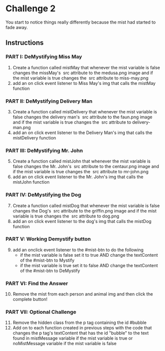 # Challenge 2

You start to notice things really differently because the mist had started to fade away. 

## Instructions

### PART I: DeMystifying Miss May
1. Create a function called mistMay that whenever the mist variable is false changes the missMay's <img> src attribute to the medusa.png image and if the mist variable is true changes the <img> src attribute to miss-may.png
2. add an on click event listener to Miss May's img that calls the mistMay function

### PART II: DeMystifying Delivery Man
3. Create a function called mistDelivery that whenever the mist variable is false changes the delivery man's <img> src attribute to the faun.png image and if the mist variable is true changes the <img> src attribute to delivery-man.png
4. add an on click event listener to the Delivery Man's img that calls the mistDelivery function

### PART III: DeMystifying Mr. John
5. Create a function called mistJohn that whenever the mist variable is false changes the Mr. John's <img> src attribute to the centaur.png image and if the mist variable is true changes the <img> src attribute to mr-john.png
6. add an on click event listener to the Mr. John's img that calls the mistJohn function

### PART IV: DeMystifying the Dog
7. Create a function called mistDog that whenever the mist variable is false changes the Dog's <img> src attribute to the griffin.png image and if the mist variable is true changes the <img> src attribute to dog.png
8. add an on click event listener to the dog's img that calls the mistDog function

### PART V: Working Demystify button
9. add an onclick event listener to the #mist-btn to do the following
    - if the mist variable is false set it to true AND change the textContent of the #mist-btn to Mystify
    - if the mist variable is true set it to false AND change the textContent of the #mist-btn to DeMystify

### PART VI: Find the Answer
10. Remove the mist from each person and animal img and then click the complete button!

### PART VII: Optional Challenge
11. Remove the hidden class from the p tag containing the id #bubble
12. Add on to each function created in previous steps with the code that changes the p tag's textContent that has the id "bubble" to the text found in mistMessage variable if the mist variable is true or noMistMessage variable if the mist variable is false